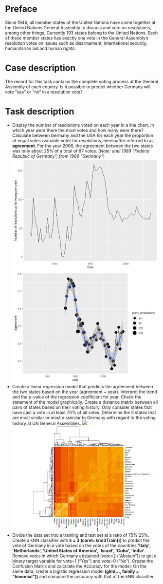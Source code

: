 # Preface
Since 1946, all member states of the United Nations have come together at the United Nations General Assembly to discuss and vote on resolutions, among other things. Currently 193 states belong to the United Nations. Each of these member states has exactly one vote in the General Assembly’s resolution votes on issues such as disarmament, international security, humanitarian aid and human rights.

# Case description
The record for this task contains the complete voting process at the General Assembly of each country. Is it possible to predict whether Germany will vote “yes” or “no” in a resolution vote?

# Task description

- Display the number of resolutions voted on each year in a line chart. In which year were there the most votes and how many were there? Calculate between Germany and the USA for each year the proportion of equal votes (variable vote) for resolutions, hereinafter referred to as **agreement**. For the year 2006, the agreement between the two states was only about 25% of a total of 87 votes. (*Note: until 1989 “Federal Republic of Germany”; from 1989 “Germany”*)
![](https://github.com/ranjiGT/ensemble-UNvotes/blob/main/trend.png)
![](https://github.com/ranjiGT/ensemble-UNvotes/blob/main/densityplot.png)
- Create a linear regression model that predicts the agreement between the two states based on the year (agreement ~ year). Interpret the trend and the p-value of the regression coefficient for year. Check the statement of the model graphically. Create a distance matrix between all pairs of states based on their voting history. Only consider states that have cast a vote in at least 70% of all votes. Determine the 5 states that are most similar or most dissimilar to Germany with regard to the voting history at UN General Assemblies.
![](https://github.com/ranjiGT/ensemble-UNvotes/blob/main/centipede%plot.png)
![](https://github.com/ranjiGT/ensemble-UNvotes/blob/main/heatmap.png)
- Divide the data set into a training and test set at a ratio of 75%:25%. Create a kNN classifier with **k = 3 (caret::knn3Train())** to predict the vote of Germany in a vote based on the votes of the countries **'Italy', 'Netherlands', 'United States of America', 'Israel', 'Cuba', 'India'**. Remove votes in which Germany abstained (vote=2 (“Abstain”)) to get a binary target variable for vote=1 (“Yes”) and vote=0 (“No”). Create the Confusion Matrix and calculate the Accuracy for the model. On the same data, create a logistic regression model **(glm(..., family = "binomial"))** and compare the accuracy with that of the kNN classifier.
